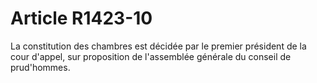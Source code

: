 # Article R1423-10

  
La constitution des chambres est décidée par le premier président de la cour d'appel, sur proposition de l'assemblée générale du conseil de prud'hommes.
